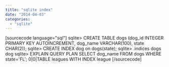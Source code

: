 ```yaml
---
title: "sqlite index"
date: "2014-04-03"
categories: 
  - "sqlite"
---
```


\[sourcecode language="sql"\] sqlite> CREATE TABLE dogs (dog\_id INTEGER PRIMARY KEY AUTOINCREMENT, dog\_name VARCHAR(100), state CHAR(2)); sqlite> CREATE INDEX dog on dogs(state); sqlite> .indices dogs dog sqlite> EXPLAIN QUERY PLAN SELECT dog\_name FROM dogs WHERE state='FL'; 0|0|TABLE leagues WITH INDEX league \[/sourcecode\]
